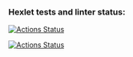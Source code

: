 ### Hexlet tests and linter status:
[![Actions Status](https://github.com/zhd4nov/devops-for-programmers-project-74/actions/workflows/hexlet-check.yml/badge.svg)](https://github.com/zhd4nov/devops-for-programmers-project-74/actions)

[![Actions Status](https://github.com/zhd4nov/devops-for-programmers-project-74/actions/workflows/push.yml/badge.svg)](https://github.com/zhd4nov/devops-for-programmers-project-74/actions)